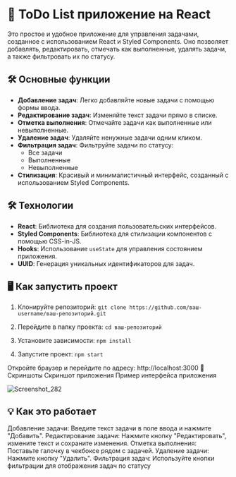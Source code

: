 # 🚀 ToDo List приложение на React

Это простое и удобное приложение для управления задачами, созданное с использованием React и Styled Components. Оно позволяет добавлять, редактировать, отмечать как выполненные, удалять задачи, а также фильтровать их по статусу.

## 🛠️ Основные функции

- **Добавление задач**: Легко добавляйте новые задачи с помощью формы ввода.
- **Редактирование задач**: Изменяйте текст задачи прямо в списке.
- **Отметка выполнения**: Отмечайте задачи как выполненные или невыполненные.
- **Удаление задач**: Удаляйте ненужные задачи одним кликом.
- **Фильтрация задач**: Фильтруйте задачи по статусу:
  - Все задачи
  - Выполненные
  - Невыполненные
- **Стилизация**: Красивый и минималистичный интерфейс, созданный с использованием Styled Components.

## 🛠️ Технологии

- **React**: Библиотека для создания пользовательских интерфейсов.
- **Styled Components**: Библиотека для стилизации компонентов с помощью CSS-in-JS.
- **Hooks**: Использование `useState` для управления состоянием приложения.
- **UUID**: Генерация уникальных идентификаторов для задач.

## 🖥️ Как запустить проект

1. Клонируйте репозиторий:
`git clone https://github.com/ваш-username/ваш-репозиторий.git`

2. Перейдите в папку проекта:
`cd ваш-репозиторий`

3. Установите зависимости:
`npm install`

4. Запустите проект:
`npm start`

Откройте браузер и перейдите по адресу:
http://localhost:3000
📸 Скриншоты
Скриншот приложения
Пример интерфейса приложения

![Screenshot_282](https://github.com/user-attachments/assets/65e7b1d1-aa74-4542-81a6-19f718797b94)


## 💡 Как это работает
Добавление задачи: Введите текст задачи в поле ввода и нажмите "Добавить".
Редактирование задачи: Нажмите кнопку "Редактировать", измените текст и сохраните изменения.
Отметка выполнения: Поставьте галочку в чекбоксе рядом с задачей.
Удаление задачи: Нажмите кнопку "Удалить".
Фильтрация задач: Используйте кнопки фильтрации для отображения задач по статусу
